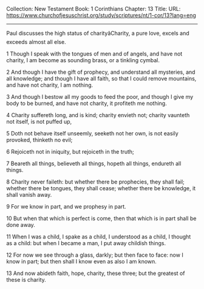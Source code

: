Collection: New Testament
Book: 1 Corinthians
Chapter: 13
Title: 
URL: https://www.churchofjesuschrist.org/study/scriptures/nt/1-cor/13?lang=eng

---

Paul discusses the high status of charityâCharity, a pure love, excels and exceeds almost all else.

1 Though I speak with the tongues of men and of angels, and have not charity, I am become as sounding brass, or a tinkling cymbal.

2 And though I have the gift of prophecy, and understand all mysteries, and all knowledge; and though I have all faith, so that I could remove mountains, and have not charity, I am nothing.

3 And though I bestow all my goods to feed the poor, and though I give my body to be burned, and have not charity, it profiteth me nothing.

4 Charity suffereth long, and is kind; charity envieth not; charity vaunteth not itself, is not puffed up,

5 Doth not behave itself unseemly, seeketh not her own, is not easily provoked, thinketh no evil;

6 Rejoiceth not in iniquity, but rejoiceth in the truth;

7 Beareth all things, believeth all things, hopeth all things, endureth all things.

8 Charity never faileth: but whether there be prophecies, they shall fail; whether there be tongues, they shall cease; whether there be knowledge, it shall vanish away.

9 For we know in part, and we prophesy in part.

10 But when that which is perfect is come, then that which is in part shall be done away.

11 When I was a child, I spake as a child, I understood as a child, I thought as a child: but when I became a man, I put away childish things.

12 For now we see through a glass, darkly; but then face to face: now I know in part; but then shall I know even as also I am known.

13 And now abideth faith, hope, charity, these three; but the greatest of these is charity.
